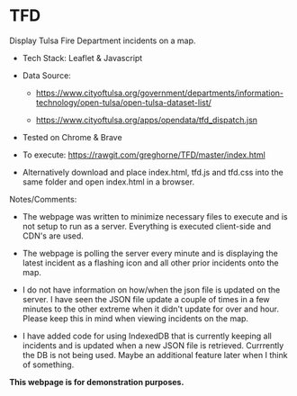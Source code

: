 # TFD

Display Tulsa Fire Department incidents on a map.

* Tech Stack: Leaflet & Javascript

* Data Source: 

    * https://www.cityoftulsa.org/government/departments/information-technology/open-tulsa/open-tulsa-dataset-list/

    * https://www.cityoftulsa.org/apps/opendata/tfd_dispatch.jsn

* Tested on Chrome & Brave

* To execute: https://rawgit.com/greghorne/TFD/master/index.html

* Alternatively download and place index.html, tfd.js and tfd.css into the same folder and open index.html in a browser.


Notes/Comments:

* The webpage was written to minimize necessary files to execute and is not setup to run as a server.  Everything is executed client-side and CDN's are used.

* The webpage is polling the server every minute and is displaying the latest incident as a flashing icon and all other prior incidents onto the map.

* I do not have information on how/when the json file is updated on the server.  I have seen the JSON file update a couple of times in a few minutes to the other extreme when it didn't update for over and hour.  Please keep this in mind when viewing incidents on the map.

* I have added code for using IndexedDB that is currently keeping all incidents and is updated when a new JSON file is retrieved.  Currrently the DB is not being used.  Maybe an additional feature later when I think of something. 

**This webpage is for demonstration purposes.**



